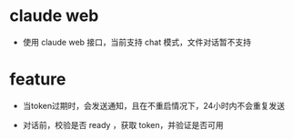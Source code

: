 # claude web

- 使用 claude web 接口，当前支持 chat 模式，文件对话暂不支持

# feature

- 当token过期时，会发送通知，且在不重启情况下，24小时内不会重复发送

- 对话前，校验是否 ready ，获取 token，并验证是否可用

